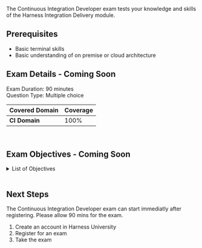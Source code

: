 The Continuous Integration Developer exam tests your knowledge and skills of the Harness Integration Delivery module.  

## Prerequisites

- Basic terminal skills
- Basic understanding of on premise or cloud architecture

## Exam Details - Coming Soon

Exam Duration: 90 minutes <br/>
Question Type: Multiple choice

| Covered Domain                                | Coverage         |
| ----------------------------------- | --------------- |
| **CI Domain** | 100% |

<br />

## Exam Objectives - Coming Soon

<details>
<summary>List of Objectives</summary>

The following is a detailed list of exam objectives:

| #     | Objectives                                                                                |
| ----- | ----------------------------------------------------------------------------------------- |
| **1** | **CI Domain**|
| 1.1   | Define a integration and what makes it continuous       |                                 

</details>

<br />

## Next Steps

The Continuous Integration Developer exam can start immediatly after registering. Please allow 90 mins for the exam.

1. Create an account in Harness University
2. Register for an exam 
3. Take the exam
